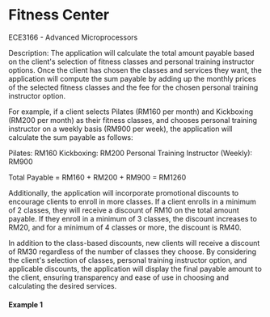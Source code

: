 # Fitness Center
ECE3166 - Advanced Microprocessors

Description: 
The application will calculate the total amount payable based on the client's selection of fitness classes and personal training instructor options. Once the client has chosen the classes and services they want, the application will compute the sum payable by adding up the monthly prices of the selected fitness classes and the fee for the chosen personal training instructor option.

For example, if a client selects Pilates (RM160 per month) and Kickboxing (RM200 per month) as their fitness classes, and chooses personal training instructor on a weekly basis (RM900 per week), the application will calculate the sum payable as follows:

Pilates: RM160
Kickboxing: RM200
Personal Training Instructor (Weekly): RM900

Total Payable = RM160 + RM200 + RM900 = RM1260

Additionally, the application will incorporate promotional discounts to encourage clients to enroll in more classes. If a client enrolls in a minimum of 2 classes, they will receive a discount of RM10 on the total amount payable. If they enroll in a minimum of 3 classes, the discount increases to RM20, and for a minimum of 4 classes or more, the discount is RM40.

In addition to the class-based discounts, new clients will receive a discount of RM30 regardless of the number of classes they choose.
By considering the client's selection of classes, personal training instructor option, and applicable discounts, the application will display the final payable amount to the client, ensuring transparency and ease of use in choosing and calculating the desired services.

#### Example 1
